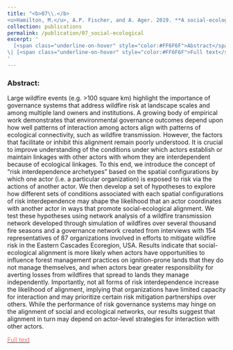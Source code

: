 ```yaml
---
title: "<b>07\\.</b> 
<u>Hamilton, M.</u>, A.P. Fischer, and A. Ager. 2019. **A social-ecological network approach for understanding wildfire risk governance.** Global Environmental Change 54:113-123."
collection: publications
permalink: /publication/07_social-ecological
excerpt: '
  [<span class="underline-on-hover" style="color:#FF6F6F">Abstract</span>](../publication/07_social-ecological)
\| [<span class="underline-on-hover" style="color:#FF6F6F">Full text</span>](https://www.sciencedirect.com/science/article/pii/S0959378017312232)
'
---
```


### Abstract:
Large wildfire events (e.g. >100 square km) highlight the importance of governance systems that address wildfire risk at landscape scales and among multiple land owners and institutions. A growing body of empirical work demonstrates that environmental governance outcomes depend upon how well patterns of interaction among actors align with patterns of ecological connectivity, such as wildfire transmission. However, the factors that facilitate or inhibit this alignment remain poorly understood. It is crucial to improve understanding of the conditions under which actors establish or maintain linkages with other actors with whom they are interdependent because of ecological linkages. To this end, we introduce the concept of “risk interdependence archetypes” based on the spatial configurations by which one actor (i.e. a particular organization) is exposed to risk via the actions of another actor. We then develop a set of hypotheses to explore how different sets of conditions associated with each spatial configurations of risk interdependence may shape the likelihood that an actor coordinates with another actor in ways that promote social-ecological alignment. We test these hypotheses using network analysis of a wildfire transmission network developed through simulation of wildfires over several thousand fire seasons and a governance network created from interviews with 154 representatives of 87 organizations involved in efforts to mitigate wildfire risk in the Eastern Cascades Ecoregion, USA. Results indicate that social-ecological alignment is more likely when actors have opportunities to influence forest management practices on ignition-prone lands that they do not manage themselves, and when actors bear greater responsibility for averting losses from wildfires that spread to lands they manage independently. Importantly, not all forms of risk interdependence increase the likelihood of alignment, implying that organizations have limited capacity for interaction and may prioritize certain risk mitigation partnerships over others. While the performance of risk governance systems may hinge on the alignment of social and ecological networks, our results suggest that alignment in turn may depend on actor-level strategies for interaction with other actors.

[<span class="underline-on-hover" style="color:#FF6F6F">Full text</span>](https://www.sciencedirect.com/science/article/pii/S0959378017312232)

